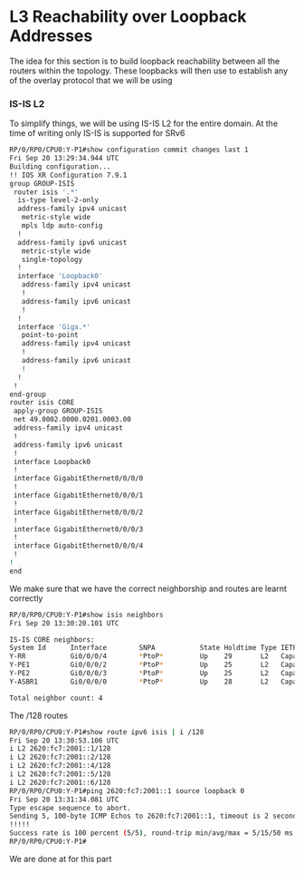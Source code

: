 # L3 Reachability over Loopback Addresses

The idea for this section is to build loopback reachability between all the routers within the topology. These loopbacks will then use to establish any of the overlay protocol that we will be using

### IS-IS L2

To simplify things, we will be using IS-IS L2 for the entire domain. At the time of writing only IS-IS is supported for SRv6

```bash
RP/0/RP0/CPU0:Y-P1#show configuration commit changes last 1
Fri Sep 20 13:29:34.944 UTC
Building configuration...
!! IOS XR Configuration 7.9.1
group GROUP-ISIS
 router isis '.*'
  is-type level-2-only
  address-family ipv4 unicast
   metric-style wide
   mpls ldp auto-config
  !
  address-family ipv6 unicast
   metric-style wide
   single-topology
  !
  interface 'Loopback0'
   address-family ipv4 unicast
   !
   address-family ipv6 unicast
   !
  !
  interface 'Giga.*'
   point-to-point
   address-family ipv4 unicast
   !
   address-family ipv6 unicast
   !      
  !
 !
end-group
router isis CORE
 apply-group GROUP-ISIS
 net 49.0002.0000.0201.0003.00
 address-family ipv4 unicast
 !
 address-family ipv6 unicast
 !
 interface Loopback0
 !
 interface GigabitEthernet0/0/0/0
 !
 interface GigabitEthernet0/0/0/1
 !
 interface GigabitEthernet0/0/0/2
 !
 interface GigabitEthernet0/0/0/3
 !
 interface GigabitEthernet0/0/0/4
 !
!         
end
```

We make sure that we have the correct neighborship and routes are learnt correctly

```bash
RP/0/RP0/CPU0:Y-P1#show isis neighbors 
Fri Sep 20 13:30:20.101 UTC

IS-IS CORE neighbors:
System Id      Interface        SNPA           State Holdtime Type IETF-NSF
Y-RR           Gi0/0/0/4        *PtoP*         Up    29       L2   Capable 
Y-PE1          Gi0/0/0/2        *PtoP*         Up    25       L2   Capable 
Y-PE2          Gi0/0/0/3        *PtoP*         Up    25       L2   Capable 
Y-ASBR1        Gi0/0/0/0        *PtoP*         Up    28       L2   Capable 

Total neighbor count: 4
```
The /128 routes

```bash
RP/0/RP0/CPU0:Y-P1#show route ipv6 isis | i /128 
Fri Sep 20 13:30:53.106 UTC
i L2 2620:fc7:2001::1/128 
i L2 2620:fc7:2001::2/128 
i L2 2620:fc7:2001::4/128 
i L2 2620:fc7:2001::5/128 
i L2 2620:fc7:2001::6/128
RP/0/RP0/CPU0:Y-P1#ping 2620:fc7:2001::1 source loopback 0
Fri Sep 20 13:31:34.081 UTC
Type escape sequence to abort.
Sending 5, 100-byte ICMP Echos to 2620:fc7:2001::1, timeout is 2 seconds:
!!!!!
Success rate is 100 percent (5/5), round-trip min/avg/max = 5/15/50 ms
RP/0/RP0/CPU0:Y-P1#
```

We are done at for this part
